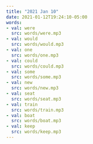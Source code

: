 ```yaml
---
title: "2021 Jan 10"
date: 2021-01-12T19:24:10-05:00
words:
- val: were
  src: words/were.mp3
- val: would
  src: words/would.mp3
- val: one
  src: words/one.mp3
- val: could
  src: words/could.mp3
- val: some
  src: words/some.mp3
- val: new
  src: words/new.mp3
- val: seat
  src: words/seat.mp3
- val: train
  src: words/train.mp3
- val: boat
  src: words/boat.mp3
- val: keep
  src: words/keep.mp3
---
```


